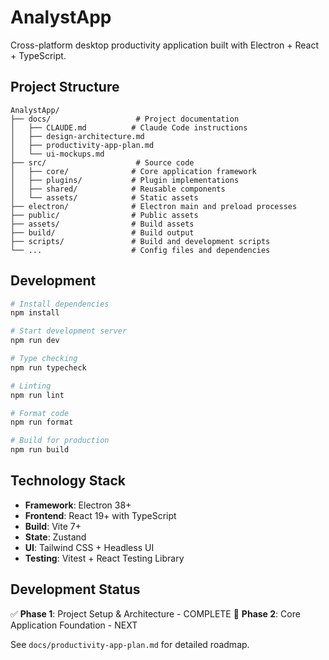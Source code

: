 # AnalystApp

Cross-platform desktop productivity application built with Electron + React + TypeScript.

## Project Structure

```
AnalystApp/
├── docs/                   # Project documentation
│   ├── CLAUDE.md          # Claude Code instructions
│   ├── design-architecture.md
│   ├── productivity-app-plan.md
│   └── ui-mockups.md
├── src/                    # Source code
│   ├── core/              # Core application framework
│   ├── plugins/           # Plugin implementations
│   ├── shared/            # Reusable components
│   └── assets/            # Static assets
├── electron/              # Electron main and preload processes
├── public/                # Public assets
├── assets/                # Build assets
├── build/                 # Build output
├── scripts/               # Build and development scripts
└── ...                    # Config files and dependencies
```

## Development

```bash
# Install dependencies
npm install

# Start development server
npm run dev

# Type checking
npm run typecheck

# Linting
npm run lint

# Format code
npm run format

# Build for production
npm run build
```

## Technology Stack

- **Framework**: Electron 38+
- **Frontend**: React 19+ with TypeScript
- **Build**: Vite 7+
- **State**: Zustand
- **UI**: Tailwind CSS + Headless UI
- **Testing**: Vitest + React Testing Library

## Development Status

✅ **Phase 1**: Project Setup & Architecture - COMPLETE
🚧 **Phase 2**: Core Application Foundation - NEXT

See `docs/productivity-app-plan.md` for detailed roadmap.